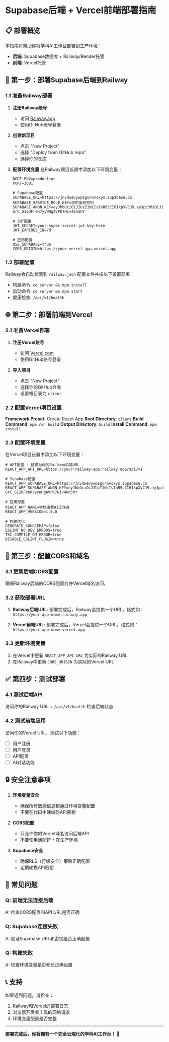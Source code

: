 # Supabase后端 + Vercel前端部署指南

## 📋 部署概览

本指南将帮助你将学科AI工作台部署到生产环境：
- **后端**: Supabase数据库 + Railway/Render托管
- **前端**: Vercel托管

## 🚀 第一步：部署Supabase后端到Railway

### 1.1 准备Railway部署

1. **注册Railway账号**
   - 访问 [Railway.app](https://railway.app)
   - 使用GitHub账号登录

2. **创建新项目**
   - 点击 "New Project"
   - 选择 "Deploy from GitHub repo"
   - 选择你的仓库

3. **配置环境变量**
   在Railway项目设置中添加以下环境变量：
   ```
   NODE_ENV=production
   PORT=3001
   
   # Supabase配置
   SUPABASE_URL=https://jnvdwevywpsgunnvcxys.supabase.co
   SUPABASE_SERVICE_ROLE_KEY=你的服务密钥
   SUPABASE_ANON_KEY=eyJhbGciOiJIUzI1NiIsInR5cCI6IkpXVCJ9.eyJpc3MiOiJzdXBhYmFzZSIsInJlZiI6ImpudmR3ZXZ5d3BzZ3VubnZjeHlzIiwicm9sZSI6ImFub24iLCJpYXQiOjE3NjAzNzE1MTQsImV4cCI6MjA3NTk0NzUxNH0.HQUxA5cRhc-GrC_G12OFreR7yyWHgAVPK7Hiv46nShY
   
   # JWT配置
   JWT_SECRET=your-super-secret-jwt-key-here
   JWT_EXPIRES_IN=7d
   
   # 应用配置
   USE_SUPABASE=true
   CORS_ORIGIN=https://your-vercel-app.vercel.app
   ```

### 1.2 部署配置

Railway会自动检测到 `railway.json` 配置文件并按以下设置部署：
- 构建命令: `cd server && npm install`
- 启动命令: `cd server && npm start`
- 健康检查: `/api/v1/health`

## 🌐 第二步：部署前端到Vercel

### 2.1 准备Vercel部署

1. **注册Vercel账号**
   - 访问 [Vercel.com](https://vercel.com)
   - 使用GitHub账号登录

2. **导入项目**
   - 点击 "New Project"
   - 选择你的GitHub仓库
   - 设置根目录为 `client`

### 2.2 配置Vercel项目设置

**Framework Preset**: Create React App
**Root Directory**: `client`
**Build Command**: `npm run build`
**Output Directory**: `build`
**Install Command**: `npm install`

### 2.3 配置环境变量

在Vercel项目设置中添加以下环境变量：

```
# API配置 - 替换为你的Railway后端URL
REACT_APP_API_URL=https://your-railway-app.railway.app/api/v1

# Supabase配置
REACT_APP_SUPABASE_URL=https://jnvdwevywpsgunnvcxys.supabase.co
REACT_APP_SUPABASE_ANON_KEY=eyJhbGciOiJIUzI1NiIsInR5cCI6IkpXVCJ9.eyJpc3MiOiJzdXBhYmFzZSIsInJlZiI6ImpudmR3ZXZ5d3BzZ3VubnZjeHlzIiwicm9sZSI6ImFub24iLCJpYXQiOjE3NjAzNzE1MTQsImV4cCI6MjA3NTk0NzUxNH0.HQUxA5cRhc-GrC_G12OFreR7yyWHgAVPK7Hiv46nShY

# 应用配置
REACT_APP_NAME=学科运营AI工作台
REACT_APP_VERSION=1.0.0

# 构建优化
GENERATE_SOURCEMAP=false
ESLINT_NO_DEV_ERRORS=true
TSC_COMPILE_ON_ERROR=true
DISABLE_ESLINT_PLUGIN=true
```

## 🔧 第三步：配置CORS和域名

### 3.1 更新后端CORS配置

确保Railway后端的CORS配置允许Vercel域名访问。

### 3.2 获取部署URL

1. **Railway后端URL**: 部署完成后，Railway会提供一个URL，格式如：
   `https://your-app-name.railway.app`

2. **Vercel前端URL**: 部署完成后，Vercel会提供一个URL，格式如：
   `https://your-app-name.vercel.app`

### 3.3 更新环境变量

1. 在Vercel中更新 `REACT_APP_API_URL` 为实际的Railway URL
2. 在Railway中更新 `CORS_ORIGIN` 为实际的Vercel URL

## ✅ 第四步：测试部署

### 4.1 测试后端API

访问你的Railway URL + `/api/v1/health` 检查后端状态

### 4.2 测试前端应用

访问你的Vercel URL，测试以下功能：
- [ ] 用户注册
- [ ] 用户登录
- [ ] API配置
- [ ] AI对话功能

## 🔒 安全注意事项

1. **环境变量安全**
   - 确保所有敏感信息都通过环境变量配置
   - 不要在代码中硬编码API密钥

2. **CORS配置**
   - 只允许你的Vercel域名访问后端API
   - 不要使用通配符 `*` 在生产环境

3. **Supabase安全**
   - 确保RLS（行级安全）策略正确配置
   - 定期轮换API密钥

## 🚨 常见问题

### Q: 前端无法连接后端
A: 检查CORS配置和API URL是否正确

### Q: Supabase连接失败
A: 验证Supabase URL和密钥是否正确配置

### Q: 构建失败
A: 检查环境变量是否都已正确设置

## 📞 支持

如果遇到问题，请检查：
1. Railway和Vercel的部署日志
2. 浏览器开发者工具的网络请求
3. 环境变量配置是否完整

---

**部署完成后，你将拥有一个完全云端化的学科AI工作台！** 🎉